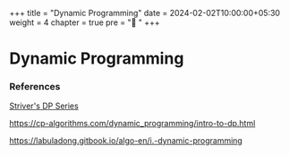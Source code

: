 +++
title = "Dynamic Programming"
date =  2024-02-02T10:00:00+05:30
weight = 4
chapter = true
pre = "🔼 "
+++

# Dynamic Programming

### References

[Striver's DP Series](https://takeuforward.org/dynamic-programming/striver-dp-series-dynamic-programming-problems/)

https://cp-algorithms.com/dynamic_programming/intro-to-dp.html

https://labuladong.gitbook.io/algo-en/i.-dynamic-programming